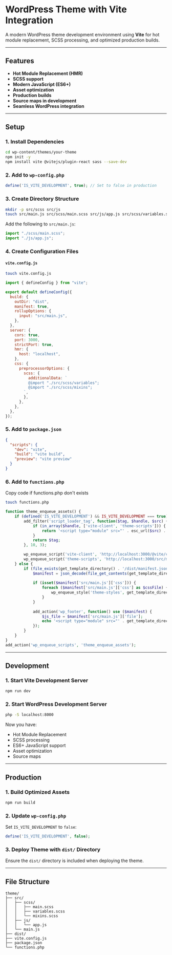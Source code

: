 # WordPress Theme with Vite Integration

A modern WordPress theme development environment using **Vite** for hot module replacement, SCSS processing, and optimized production builds.

---

## Features

- **Hot Module Replacement (HMR)**
- **SCSS support**
- **Modern JavaScript (ES6+)**
- **Asset optimization**
- **Production builds**
- **Source maps in development**
- **Seamless WordPress integration**

---

## Setup

### 1. Install Dependencies

```bash
cd wp-content/themes/your-theme
npm init -y
npm install vite @vitejs/plugin-react sass --save-dev
```

### 2. Add to `wp-config.php`

```php
define('IS_VITE_DEVELOPMENT', true); // Set to false in production
```

### 3. Create Directory Structure

```bash
mkdir -p src/scss src/js
touch src/main.js src/scss/main.scss src/js/app.js src/scss/variables.scss src/scss/mixins.scss
```

Add the following to `src/main.js`:

```javascript
import "./scss/main.scss";
import "./js/app.js";
```

### 4. Create Configuration Files

#### `vite.config.js`
```bash
touch vite.config.js
```

```javascript
import { defineConfig } from "vite";

export default defineConfig({
  build: {
    outDir: "dist",
    manifest: true,
    rollupOptions: {
      input: "src/main.js",
    },
  },
  server: {
    cors: true,
    port: 3000,
    strictPort: true,
    hmr: {
      host: "localhost",
    },
    css: {
      preprocessorOptions: {
        scss: {
          additionalData: `
          @import "./src/scss/variables";
          @import "./src/scss/mixins";
        `,
        },
      },
    },
  },
});

```

### 5. Add to `package.json`

```json
{
  "scripts": {
    "dev": "vite",
    "build": "vite build",
    "preview": "vite preview"
  }
}
```

### 6. Add to `functions.php`

Copy code if functions.php don't exists
```bash
touch functions.php
```
```php
function theme_enqueue_assets() {
    if (defined('IS_VITE_DEVELOPMENT') && IS_VITE_DEVELOPMENT === true) {
        add_filter('script_loader_tag', function($tag, $handle, $src) {
            if (in_array($handle, ['vite-client', 'theme-scripts'])) {
                return '<script type="module" src="' . esc_url($src) . '"></script>';
            }
            return $tag;
        }, 10, 3);

        wp_enqueue_script('vite-client', 'http://localhost:3000/@vite/client', [], null);
        wp_enqueue_script('theme-scripts', 'http://localhost:3000/src/main.js', [], null);
    } else {
        if (file_exists(get_template_directory() . '/dist/manifest.json')) {
            $manifest = json_decode(file_get_contents(get_template_directory() . '/dist/manifest.json'), true);
            
            if (isset($manifest['src/main.js']['css'])) {
                foreach ($manifest['src/main.js']['css'] as $cssFile) {
                    wp_enqueue_style('theme-styles', get_template_directory_uri() . '/dist/' . $cssFile, [], null);
                }
            }
            
            add_action('wp_footer', function() use ($manifest) {
                $js_file = $manifest['src/main.js']['file'];
                echo '<script type="module" src="' . get_template_directory_uri() . '/dist/' . $js_file . '"></script>';
            });
        }
    }
}
add_action('wp_enqueue_scripts', 'theme_enqueue_assets');
```

---

## Development

### 1. Start Vite Development Server

```bash
npm run dev
```

### 2. Start WordPress Development Server

```bash
php -S localhost:8000
```

Now you have:

- Hot Module Replacement
- SCSS processing
- ES6+ JavaScript support
- Asset optimization
- Source maps

---

## Production

### 1. Build Optimized Assets

```bash
npm run build
```

### 2. Update `wp-config.php`

Set `IS_VITE_DEVELOPMENT` to `false`:

```php
define('IS_VITE_DEVELOPMENT', false);
```

### 3. Deploy Theme with `dist/` Directory

Ensure the `dist/` directory is included when deploying the theme.

---

## File Structure

```plaintext
theme/
├── src/
│   ├── scss/
│   │   ├── main.scss
│   │   ├── variables.scss
│   │   └── mixins.scss
│   ├── js/
│   │   └── app.js
│   └── main.js
├── dist/
├── vite.config.js
├── package.json
└── functions.php
```


